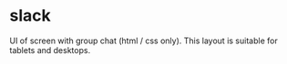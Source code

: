 # slack
UI of screen with group chat (html / css only).
This layout is suitable for tablets and desktops.
